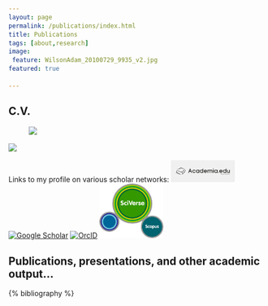 ```yaml
---
layout: page
permalink: /publications/index.html
title: Publications
tags: [about,research]
image:
 feature: WilsonAdam_20100729_9935_v2.jpg
featured: true

---
```


## C.V.
<figure>
	<a href="{{ site.url }}/files/Wilson_Adam_CV.pdf" ><img src="{{ site.url }}/images/Wilson_Adam_CV_thumb.png" width="25%"></a>
</figure>

<img width="25%" height="auto" src="http://www.researcherid.com/CitationDistribution.action?key=50509&listId=LIST1&a=1382492327827">

Links to my profile on various scholar networks:
<span id="badgeCont127077"><script src='http://labs.researcherid.com/mashlets?el=badgeCont127077&amp;mashlet=badge&amp;showTitle=true&amp;className=a&amp;rid=C-6731-2009'></script></span>
<a href="http://yale.academia.edu/AdamWilson" target="_blank"><img alt="Academia.edu" src="/images/logos/academia-logo-big.jpg" width="25%"/></a>
<a href="http://scholar.google.com/citations?user=zgVlijsAAAAJ&amp;hl=en" target="_blank"><img alt="Google Scholar" src="http://scholar.google.com/intl/en/scholar/images/scholar_logo_md_2011.gif" width="25%"/></a>
<a href="http://orcid.org/0000-0003-3362-7806" target="_blank"><img alt="OrcID" src="http://orcid.org/sites/all/themes/orcid/img/orcid-logo.png" width="25%" /></a>
<a href="http://www.scopus.com/authid/detail.url?authorId=26533580600" target="_blank"><img alt="Scopus" src="/images/logos/sciversescopus.gif" width="25%" /></a>

## Publications, presentations, and other academic output...

{% bibliography %}
